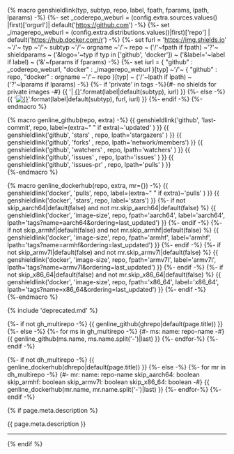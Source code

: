 {% macro genshieldlink(typ, subtyp, repo, label, fpath, fparams, lpath, lparams) -%}
{%-  set _coderepo_weburl  = (config.extra.sources.values()      |first)['orgurl']| default('https://github.com')       -%}
{%-  set _imagerepo_weburl = (config.extra.distributions.values()|first)['repo']  | default('https://hub.docker.com/r') -%}
{%-  set furl = 'https://img.shields.io'
        ~'/'~ typ ~'/'~ subtyp
        ~'/'~ orgname ~'/'~ repo
        ~ ('/'~fpath if fpath)
        ~'?'~ shieldparams
        ~ ('&logo='~typ if typ in ['github', 'docker'])
        ~ ('&label='~label if label)
        ~ ('&'~fparams if fparams) -%}
{%-  set iurl = {
            "github" : _coderepo_weburl,
            "docker" : _imagerepo_weburl
          }[typ]
        ~'/'~ {
            "github" : repo,
            "docker" : orgname ~'/'~ repo
          }[typ]
        ~ ('/'~lpath if lpath)
        ~ ('?'~lparams if lparams) -%}
{%-  if 'private' in tags -%}{#- no shields for private images -#}
        {{ '| [{}]({})'.format(label|default(subtyp), iurl) }}
{%-  else  -%}
        {{ '[![{}]({})]({})'.format(label|default(subtyp), furl, iurl) }}
{%-  endif -%}
{%-endmacro %}

{% macro genline_github(repo, extra) -%}
{{      genshieldlink('github', 'last-commit', repo, label=(extra~" " if extra)~'updated' ) }}
{{      genshieldlink('github', 'stars'      , repo, lpath='stargazers'     ) }}
{{      genshieldlink('github', 'forks'      , repo, lpath='network/members') }}
{{      genshieldlink('github', 'watchers'   , repo, lpath='watchers'       ) }}
{{      genshieldlink('github', 'issues'     , repo, lpath='issues'         ) }}
{{      genshieldlink('github', 'issues-pr'  , repo, lpath='pulls'          ) }}
<br/>
{%-endmacro %}

{% macro genline_dockerhub(repo, extra, mr={}) -%}
{{    genshieldlink('docker', 'pulls', repo, label=(extra~" " if extra)~'pulls' ) }}
{{    genshieldlink('docker', 'stars', repo, label='stars') }}
{%-   if not skip_aarch64|default(false) and not mr.skip_aarch64|default(false) %}
{{      genshieldlink('docker', 'image-size', repo, fpath='aarch64', label='aarch64', lpath='tags?name=aarch64&ordering=last_updated') }}
{%-   endif -%}
{%-   if not skip_armhf|default(false) and not mr.skip_armhf|default(false) %}
{{      genshieldlink('docker', 'image-size', repo, fpath='armhf',   label='armhf',   lpath='tags?name=armhf&ordering=last_updated')   }}
{%-   endif -%}
{%-   if not skip_armv7l|default(false) and not mr.skip_armv7l|default(false) %}
{{      genshieldlink('docker', 'image-size', repo, fpath='armv7l',  label='armv7l',  lpath='tags?name=armv7l&ordering=last_updated')  }}
{%-   endif -%}
{%-   if not skip_x86_64|default(false) and not mr.skip_x86_64|default(false) %}
{{      genshieldlink('docker', 'image-size', repo, fpath='x86_64',  label='x86_64',  lpath='tags?name=x86_64&ordering=last_updated')  }}
{%-   endif -%}
<br/>
{%-endmacro %}

{% include 'deprecated.md' %}
<!--
[:material-github:][151]
[:fontawesome-brands-docker:][155]
-->
{%- if not gh_multirepo -%}
{{    genline_github(ghrepo|default(page.title)) }}
{%- else -%}
{%-   for ms in gh_multirepo -%}
{#-     ms:
          name: repo-name       -#}
{{      genline_github(ms.name, ms.name.split('-')|last) }}
{%-   endfor-%}
{%- endif -%}

{%- if not dh_multirepo -%}
{{    genline_dockerhub(dhrepo|default(page.title)) }}
{%- else -%}
{%-   for mr in dh_multirepo -%}
{#-     mr:
          name: repo-name
          skip_aarch64: boolean
          skip_armhf: boolean
          skip_armv7l: boolean
          skip_x86_64: boolean  -#}
{{      genline_dockerhub(mr.name, mr.name.split('-')|last) }}
{%-   endfor-%}
{%- endif -%}

{% if page.meta.description %}

{{ page.meta.description }}

---
{% endif %}
